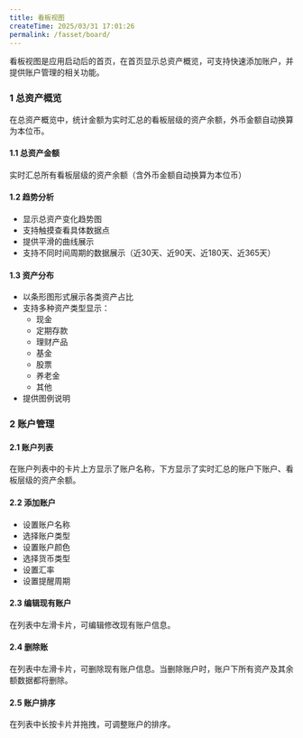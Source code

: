 ```yaml
---
title: 看板视图
createTime: 2025/03/31 17:01:26
permalink: /fasset/board/
---
```


看板视图是应用启动后的首页，在首页显示总资产概览，可支持快速添加账户，并提供账户管理的相关功能。

### 1 总资产概览

在总资产概览中，统计金额为实时汇总的看板层级的资产余额，外币金额自动换算为本位币。

#### 1.1 总资产金额

实时汇总所有看板层级的资产余额（含外币金额自动换算为本位币）

#### 1.2 趋势分析

- 显示总资产变化趋势图
- 支持触摸查看具体数据点
- 提供平滑的曲线展示
- 支持不同时间周期的数据展示（近30天、近90天、近180天、近365天）


#### 1.3 资产分布
- 以条形图形式展示各类资产占比
- 支持多种资产类型显示：
  - 现金
  - 定期存款
  - 理财产品
  - 基金
  - 股票
  - 养老金
  - 其他
- 提供图例说明

### 2 账户管理

#### 2.1 账户列表

在账户列表中的卡片上方显示了账户名称，下方显示了实时汇总的账户下账户、看板层级的资产余额。

#### 2.2 添加账户
- 设置账户名称
- 选择账户类型
- 设置账户颜色
- 选择货币类型
- 设置汇率
- 设置提醒周期

#### 2.3 编辑现有账户

在列表中左滑卡片，可编辑修改现有账户信息。

#### 2.4 删除账

在列表中左滑卡片，可删除现有账户信息。当删除账户时，账户下所有资产及其余额数据都将删除。

#### 2.5 账户排序

在列表中长按卡片并拖拽，可调整账户的排序。
